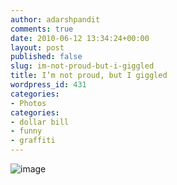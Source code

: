 ```yaml
---
author: adarshpandit
comments: true
date: 2010-06-12 13:34:24+00:00
layout: post
published: false
slug: im-not-proud-but-i-giggled
title: I’m not proud, but I giggled
wordpress_id: 431
categories:
- Photos
categories:
- dollar bill
- funny
- graffiti
---
```


![image](http://activationenergy.files.wordpress.com/2010/06/wpid-2010-05-27-16-29-37.jpg)

